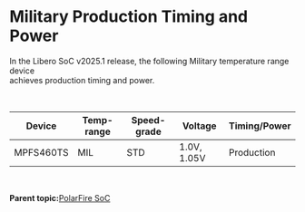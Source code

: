 # Military Production Timing and Power

In the Libero SoC v2025.1 release, the following Military temperature range device<br /> achieves production timing and power.

<br />

|Device|Temp-range|Speed-grade|Voltage|Timing/Power|
|------|----------|-----------|-------|------------|
|MPFS460TS|MIL|STD|1.0V, 1.05V|Production|

<br />

**Parent topic:**[PolarFire SoC](GUID-35D5DFA7-C664-4F7F-971E-49A3166C47C8.md)

